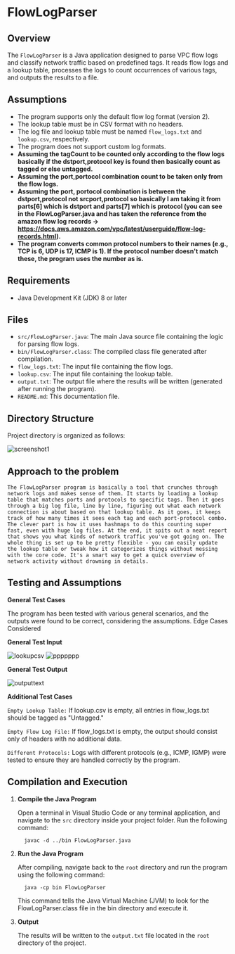 # FlowLogParser

## Overview

The `FlowLogParser` is a Java application designed to parse VPC flow logs and classify network traffic based on predefined tags. It reads flow logs and a lookup table, processes the logs to count occurrences of various tags, and outputs the results to a file.

## Assumptions

- The program supports only the default flow log format (version 2).
- The lookup table must be in CSV format with no headers.
- The log file and lookup table must be named `flow_logs.txt` and `lookup.csv`, respectively.
- The program does not support custom log formats.
- **Assuming the tagCount to be counted only according to the flow logs basically if the dstport,protocol key is found then basically count as tagged or else untagged.**
- **Assuming the port,portocol combination count to be taken only from the flow logs.**
- **Assuming the port, portocol combination is between the dstport,protocol not srcport,protocol so basically I am taking it from parts[6] which is dstport and parts[7] which is protocol (you can see in the FlowLogParser.java and has taken the reference from the amazon flow log records -> https://docs.aws.amazon.com/vpc/latest/userguide/flow-log-records.html).**
- **The program converts common protocol numbers to their names (e.g., TCP is 6, UDP is 17, ICMP is 1). If the protocol number doesn't match these, the program uses the number as is.**

## Requirements

- Java Development Kit (JDK) 8 or later

## Files

- `src/FlowLogParser.java`: The main Java source file containing the logic for parsing flow logs.
- `bin/FlowLogParser.class`: The compiled class file generated after compilation.
- `flow_logs.txt`: The input file containing the flow logs.
- `lookup.csv`: The input file containing the lookup table.
- `output.txt`: The output file where the results will be written (generated after running the program).
- `README.md`: This documentation file.

## Directory Structure

Project directory is organized as follows:

![screenshot1](https://github.com/user-attachments/assets/98def0e0-4840-4875-994d-ff3646cf6944)


## Approach to the problem

 
 `The FlowLogParser program is basically a tool that crunches through network logs and makes sense of them. It starts by loading a lookup table that matches ports and protocols to specific tags. Then it goes through a big log file, line by line, figuring out what each network connection is about based on that lookup table. As it goes, it keeps track of how many times it sees each tag and each port-protocol combo. The clever part is how it uses hashmaps to do this counting super fast, even with huge log files. At the end, it spits out a neat report that shows you what kinds of network traffic you've got going on. The whole thing is set up to be pretty flexible - you can easily update the lookup table or tweak how it categorizes things without messing with the core code. It's a smart way to get a quick overview of network activity without drowning in details.`


## Testing and Assumptions

**General Test Cases**

The program has been tested with various general scenarios, and the outputs were found to be correct, considering the assumptions.
Edge Cases Considered

**General Test Input**

![lookupcsv](https://github.com/user-attachments/assets/7bf504c0-7c70-4234-bba8-7480a7b78668)
![ppppppp](https://github.com/user-attachments/assets/5509f54a-0e6a-425b-8d83-1c86b619de18)

**General Test Output**

![outputtext](https://github.com/user-attachments/assets/357a2b42-59a8-433b-9224-c4b50267bd6a)


**Additional Test Cases**

`Empty Lookup Table:`
If lookup.csv is empty, all entries in flow_logs.txt should be tagged as "Untagged."

`Empty Flow Log File:`
If flow_logs.txt is empty, the output should consist only of headers with no additional data.

`Different Protocols:`
Logs with different protocols (e.g., ICMP, IGMP) were tested to ensure they are handled correctly by the program.



## Compilation and Execution

1. **Compile the Java Program**

   Open a terminal in Visual Studio Code or any terminal application, and navigate to the `src` directory inside your project folder. Run the following command:

    ```
      javac -d ../bin FlowLogParser.java
    ```


1. **Run the Java Program**

     After compiling, navigate back to the `root` directory and run the program using the following command:

      ```
        java -cp bin FlowLogParser
      ```

     This command tells the Java Virtual Machine (JVM) to look for the FlowLogParser.class file in the bin directory and execute it.

3. **Output**

     The results will be written to the `output.txt` file located in the `root` directory of the project.
